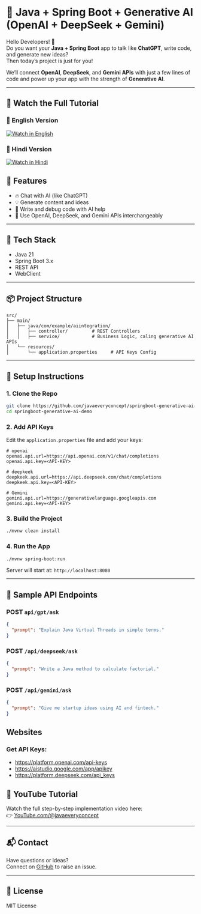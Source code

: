 # 🤖 Java + Spring Boot + Generative AI (OpenAI + DeepSeek + Gemini)

Hello Developers! 👋  
Do you want your **Java + Spring Boot** app to talk like **ChatGPT**, write code, and generate new ideas?  
Then today’s project is just for you!  

We’ll connect **OpenAI**, **DeepSeek**, and **Gemini APIs** with just a few lines of code and power up your app with the strength of **Generative AI**.

---
## 🎥 Watch the Full Tutorial

### 🔵 English Version
[![Watch in English](https://img.youtube.com/vi/4vtd7UfJlA0/maxresdefault.jpg)](https://www.youtube.com/watch?v=4vtd7UfJlA0)

### 🔴 Hindi Version
[![Watch in Hindi](https://img.youtube.com/vi/5jOLIYsH340/maxresdefault.jpg)](https://www.youtube.com/watch?v=5jOLIYsH340)


## 🚀 Features

- 🔥 Chat with AI (like ChatGPT)
- 💡 Generate content and ideas
- 🧠 Write and debug code with AI help
- 🤝 Use OpenAI, DeepSeek, and Gemini APIs interchangeably

---

## 🧰 Tech Stack

- Java 21
- Spring Boot 3.x
- REST API
- WebClient

---

## 📦 Project Structure

```
src/
├── main/
│   ├── java/com/example/aiintegration/
│   │   ├── controller/         # REST Controllers
│   │   ├── service/            # Business Logic, caling generative AI APIs
│   └── resources/
│       └── application.properties     # API Keys Config
```

---

## 🔧 Setup Instructions

### 1. Clone the Repo

```bash
git clone https://github.com/javaeveryconcept/springboot-generative-ai-demo.git
cd springboot-generative-ai-demo
```

### 2. Add API Keys

Edit the `application.properties` file and add your keys:

```properties
# openai
openai.api.url=https://api.openai.com/v1/chat/completions
openai.api.key=<API-KEY>

# deepkeek
deepkeek.api.url=https://api.deepseek.com/chat/completions
deepkeek.api.key=<API-KEY>

# Gemini
gemini.api.url=https://generativelanguage.googleapis.com
gemini.api.key=<API-KEY>
```

### 3. Build the Project

```bash
./mvnw clean install
```

### 4. Run the App

```bash
./mvnw spring-boot:run
```

Server will start at: `http://localhost:8080`

---

## 🧪 Sample API Endpoints

### POST `api/gpt/ask`

```json
{
  "prompt": "Explain Java Virtual Threads in simple terms."
}
```

### POST `/api/deepseek/ask`

```json
{
  "prompt": "Write a Java method to calculate factorial."
}
```

### POST `/api/gemini/ask`

```json
{
  "prompt": "Give me startup ideas using AI and fintech."
}
```

## Websites
### Get API Keys:
* https://platform.openai.com/api-keys
* https://aistudio.google.com/app/apikey
* https://platform.deepseek.com/api_keys

## 🎥 YouTube Tutorial

Watch the full step-by-step implementation video here:  
👉 [YouTube.com/@javaeveryconcept](https://www.youtube.com/@javaeveryconcept)

---

## 📬 Contact

Have questions or ideas?  
Connect on [GitHub](https://github.com/javaeveryconcept) to raise an issue.

---

## 📄 License

MIT License